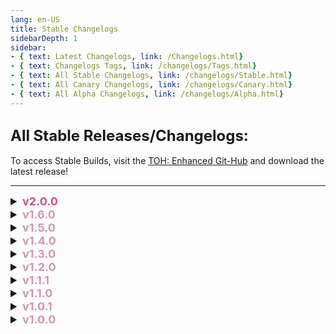 ```yaml
---
lang: en-US
title: Stable Changelogs
sidebarDepth: 1
sidebar:
- { text: Latest Changelogs, link: /Changelogs.html}
- { text: Changelogs Tags, link: /changelogs/Tags.html}
- { text: All Stable Changelogs, link: /changelogs/Stable.html}
- { text: All Canary Changelogs, link: /changelogs/Canary.html}
- { text: All Alpha Changelogs, link: /changelogs/Alpha.html}
---
```


## <font size=5em><b>All Stable Releases/Changelogs:</b></font><br>
To access Stable Builds, visit the [TOH: Enhanced Git-Hub](https://github.com/0xDrMoe/TownofHost-Enhanced) and download the latest release!

---
<font size=4em>
<details>
<summary><b><font color=#cf4e8f>v2.0.0</font></b></summary>

::: danger Caution
= <font color=#de6707><b>KNOWN BUG</b></font>: Servers may be unstable as the protocol requires fixing on Innersloth's side<br>
= <font color=#de6707><b>KNOWN BUG</b></font>: Doppelganger, Swift, & Imitator are working, but are unstable<br>
= <font color=#de6707><b>KNOWN BUG</b></font>: Modded clients have some problems, so it is  temporarily recommended that only the host has the mod installed, and players to join on Vanilla.<br>
= <font color=#de6707><b>KNOWN BUG</b></font>: Black screen after meeting for vanilla players (This is not fixable at this time as it's an issue with Vanilla, not TOHE)<br>
:::

::: tip Extra Info
= <font color=#ece218><b>NOTICE</b></font>: Support latest version Among Us v2024.6.18 (By [**TommyXL**](https://github.com/Tommy-XL), [**Pietro**](https://github.com/Pietrodjaowjao), [**Drakos**](https://github.com/Ultradragon005), [**NikoCat223**](https://github.com/NikoCat233))<br>
= <font color=#ece218><b>NOTICE</b></font>: New Settings UI (Base ported from TOH-Y)<br>
:::

* <font size=3em><font color=green><b>NEW ROLES/ADDONS</b></font></font><br>
\+ <font color=green><b>NEW</b></font>: [Evil Hacker](./options/Impostors/Killing/EvilHacker.html) (Impostor Killing - Ported from TOH)<br>
\+ <font color=green><b>NEW</b></font>: [Doll Master](./options/Impostors/Experimental/DollMaster.html) (Experimental Impostor - By [**D1GQ**](https://github.com/D1GQ))<br>
\+ <font color=green><b>NEW</b></font>: [Radar](./options/Addons/Helpful/Radar.html) (Helpful Add-On - By [**ryuk**](https://github.com/ryuk2098))<br>
\+ <font color=green><b>NEW</b></font>: [Glow](./options/Addons/Experimental/Glow.html) (Experimental Add-On -By [**ryuk**](https://github.com/ryuk2098))<br>

* <font size=3em><font color=#e08709><b>IMPROVED ROLES</b></font></font><br>
= <font color=#e08709><b>IMPROVEMENT</b></font>: [Ninja](./options/Impostors/Killing/Ninja.html) (By [**TommyXL**](https://github.com/Tommy-XL))<br>
= <font color=#e08709><b>IMPROVEMENT</b></font>: [Chronomancer](./options/Impostors/Killing/Chronomancer.html) (By [**Drakos**](https://github.com/Ultradragon005))<br>
= <font color=#e08709><b>IMPROVEMENT</b></font>: [Councillor](./options/Impostors/Killing/Councillor.html) (By [**NikoCat223**](https://github.com/NikoCat233))<br>
= <font color=#e08709><b>IMPROVEMENT</b></font>: [Plague Bearer](/options/Neutrals/Killing/Plaguebearer.html) (By [**TommyXL**](https://github.com/Tommy-XL))<br>
= <font color=#e08709><b>IMPROVEMENT</b></font>: [Schrodinger's Cat](/options/Neutrals/Benign/SchrodingersCat.html) (By [**TommyXL**](https://github.com/Tommy-XL))<br>
= <font color=#e08709><b>IMPROVEMENT</b></font>: [Tricky](/options/Addons/Impostor/Tricky.md) (By [**Drakos**](https://github.com/Ultradragon005))<br>

* <font size=3em><font color=#12edaf><b>GHOST ROLES RETURNED</b></font></font><br>
\+ <font color=#12edaf><b>RETURNED</b></font>: [Ghastly](/options/Crewmates/Ghost/Ghastly.html) (Crewmate Ghost - By [**Drakos**](https://github.com/Ultradragon005))<br>
\+ <font color=#12edaf><b>RETURNED</b></font>: [Hawk](/options/Crewmates/Ghost/Hawk.html) (Crewmate Ghost - By [**Drakos**](https://github.com/Ultradragon005))<br>
\+ <font color=#12edaf><b>RETURNED</b></font>: [Warden](/options/Crewmates/Ghost/Warden.html) (Crewmate Ghost - By [**Drakos**](https://github.com/Ultradragon005))<br>
\+ <font color=#12edaf><b>RETURNED</b></font>: [Bloodmoon](/options/Impostors/Ghost/Bloodmoon.html) (Impostor Ghost - By [**Drakos**](https://github.com/Ultradragon005))<br>
\+ <font color=#12edaf><b>RETURNED</b></font>: [Minion](/options/Impostors/Ghost/Minion.html) (Impostor Ghost - By [**Drakos**](https://github.com/Ultradragon005))<br>
\+ <font color=#12edaf><b>RETURNED</b></font>: [Guardian Angel](/options/Crewmates/Vanilla/GuardianAngel.html) (Support Vanilla Role - By [**Drakos**](https://github.com/Ultradragon005))<br>

* <font size=3em><font color=green><b>NEW COMMANDS</b></font></font><br>
\+ <font color=green><b>NEW</b></font>: `/poll` (By [**Drakos**](https://github.com/Ultradragon005))<br>
\+ <font color=green><b>NEW</b></font>: `/8ball` (By [**Marg**](https://github.com/MargaretTheFool))<br>
\+ <font color=green><b>NEW</b></font>: `/me` (By [**NikoCat223**](https://github.com/NikoCat233))<br>
\+ <font color=green><b>NEW</b></font>: `/icon` (By [**WaterPanda**](#))<br>

* <font size=3em><font color=green><b>NEW SETTINGS</b></font></font><br>
\+ <font color=green><b>NEW</b></font>: Client Setting: `Disable Lobby Music` (By [**TommyXL**](https://github.com/Tommy-XL))<br>
\+ <font color=green><b>NEW</b></font>: Amnesiac: `Has Arrows pointing toward bodies` (By [**ryuk**](https://github.com/ryuk2098))<br>
\+ <font color=green><b>NEW</b></font>: Engineer: `Vent Cooldown` and `Max Time In Vents` (By [**NikoCat223**](https://github.com/NikoCat233))<br>
\+ <font color=green><b>NEW</b></font>: Councillor: `Show Trial as Councillor Murder` (By [**NikoCat223**](https://github.com/NikoCat233))<br>
\+ <font color=green><b>NEW</b></font>: Councillor: `Suicide when judge Impostors Team Wrongly` (By [**NikoCat223**](https://github.com/NikoCat233))<br>
\+ <font color=green><b>NEW</b></font>: Councillor: `Can Murder Snitch with All Tasks Done` (By [**NikoCat223**](https://github.com/NikoCat233))<br>
\+ <font color=green><b>NEW</b></font>: `Instant Auto-Start` (By [**NikoCat223**](https://github.com/NikoCat233))<br>
\+ <font color=green><b>NEW</b></font>: `Everyone Can See Death Reason` (By [**TommyXL**](https://github.com/Tommy-XL))<br>
\+ <font color=green><b>NEW</b></font>: `Hide All Tags (for AutoMuteUs)` (By [**TommyXL**](https://github.com/Tommy-XL))<br>
\+ <font color=green><b>NEW</b></font>: Pickpocket, Stealer and Paranoia: `Hide Additional Vote(s)` (By [**TommyXL**](https://github.com/Tommy-XL))<br>
\+ <font color=green><b>NEW</b></font>: Monarch: `Hide additional vote for Knighted players` (By [**TommyXL**](https://github.com/Tommy-XL))<br>
\+ <font color=green><b>NEW</b></font>: Maverick: `Minimum number of kills to win` (By [**TommyXL**](https://github.com/Tommy-XL))<br>
\+ <font color=green><b>NEW</b></font>: YouTuber: `The Killer Wins with YouTuber` (By [**TommyXL**](https://github.com/Tommy-XL))<br>
\+ <font color=green><b>NEW</b></font>: `Disable Task Win If All Crews Are Dead` (Ported from EHR)<br>
\+ <font color=green><b>NEW</b></font>: `Disable Task Win If All Crews Are Converted` (Ported from EHR)<br>

* <font size=3em><font color=#e08709><b>NEW/IMPROVED FEATURES</b></font></font><br>
= <font color=#e08709><b>IMPROVEMENT</b></font>: Some roles based on Shapeshift will never play the Shapeshift animation (By [**TommyXL**](https://github.com/Tommy-XL))<br>
= <font color=#e08709><b>IMPROVEMENT</b></font>: Lobby timer displayed for vanilla players (By [**TommyXL**](https://github.com/Tommy-XL))<br>
= <font color=#e08709><b>IMPROVEMENT</b></font>: Modded players can see the host during meetings (Online Only - By [**TommyXL**](https://github.com/Tommy-XL))<br>
= <font color=#e08709><b>IMPROVEMENT</b></font>: Vanilla players can see the roles of the winning players at game end (By [**TommyXL**](https://github.com/Tommy-XL))<br>
= <font color=#e08709><b>IMPROVEMENT</b></font>: Real death reason displayed for players who left the game after death (By [**TommyXL**](https://github.com/Tommy-XL))<br>
= <font color=#e08709><b>IMPROVEMENT</b></font>: Improved role and add-on assign (By [**TommyXL**](https://github.com/Tommy-XL))<br>
= <font color=#e08709><b>IMPROVEMENT</b></font>: Improved Auto-Updater (By [**Pietro**](https://github.com/Pietrodjaowjao))<br>
= <font color=#e08709><b>IMPROVEMENT</b></font>: Horse Mode returned (By [**Pietro**](https://github.com/Pietrodjaowjao))<br>
= <font color=#e08709><b>IMPROVEMENT</b></font>: Improved API Connection loading (By [**Pietro**](https://github.com/Pietrodjaowjao))<br>
= <font color=#e08709><b>IMPROVEMENT</b></font>: Automatically ban spoofed friend codes (Can be disabled in settings - By [**Pietro**](https://github.com/Pietrodjaowjao))<br>
= <font color=#e08709><b>IMPROVEMENT</b></font>: Re-added colors to kill log and last roles commands (By [**Drakos**](https://github.com/Ultradragon005))<br>
\+ <font color=green><b>NEW</b></font>: TOHE Dropship Decorations (Can be disabled in client settings - By [**D1GQ**](https://github.com/D1GQ))<br>
\+ <font color=green><b>NEW</b></font>: Vanilla player based on impostor show real team in intro scene (By [**D1GQ**](https://github.com/D1GQ))<br>
= <font color=#e08709><b>IMPROVEMENT</b></font>: Improved showing role info for vanilla players (By [**D1GQ**](https://github.com/D1GQ))<br>
= <font color=#e08709><b>IMPROVEMENT</b></font>: EAC improvements (By [**NikoCat223**](https://github.com/NikoCat233))<br>
\+ <font color=green><b>NEW</b></font>: Added custom sounds for Eraser and Oiiai after erased role (By [**NikoCat223**](https://github.com/NikoCat233))<br>
\+ <font color=green><b>NEW</b></font>: Region Menu paging behavior (From TONX - By [**NikoCat223**](https://github.com/NikoCat233))<br>

* <font size=3em><font color=#F6BE00><b>SOME CHANGES/IMPROVEMENTS</b></font></font><br>
= <font color=#F6BE00><b>CHANGE</b></font>: Penguin's victim can no longer vent (By [**NikoCat223**](https://github.com/NikoCat233))<br>
= <font color=#F6BE00><b>CHANGE</b></font>: Enigma max name length increased from 8 to 10 (By [**TommyXL**](https://github.com/Tommy-XL))<br>
= <font color=#F6BE00><b>CHANGE</b></font>: Eraser can't guess erased players (By [**TommyXL**](https://github.com/Tommy-XL))<br>
= <font color=#F6BE00><b>CHANGE</b></font>: Block Punching Bag guessing if a player tries to guess it again (By [**TommyXL**](https://github.com/Tommy-XL))<br>
= <font color=#F6BE00><b>CHANGE</b></font>: Optimized Fortune Teller (By [**Drakos**](https://github.com/Ultradragon005))<br>
= <font color=#F6BE00><b>CHANGE</b></font>: Version display size reduced by 70% (By [**TommyXL**](https://github.com/Tommy-XL))<br>
= <font color=#F6BE00><b>CHANGE</b></font>: Lobby timer in `template.txt` (By [**NikoCat223**](https://github.com/NikoCat233))<br>
= <font color=#F6BE00><b>CHANGE</b></font>: Added Server Name in ping tracker (By [**NikoCat223**](https://github.com/NikoCat233))<br>
= <font color=#F6BE00><b>CHANGE</b></font>: Updated background images: Main Menu now features art winners (By [**ryuk**](https://github.com/ryuk2098))<br>
= <font color=#F6BE00><b>CHANGE</b></font>: Changed role name size for modded and vanilla (By [**TommyXL**](https://github.com/Tommy-XL))<br>
= <font color=#F6BE00><b>CHANGE</b></font>: Hide report button for Killing Machine (By [**TommyXL**](https://github.com/Tommy-XL))<br>
\- <font color=red><b>REMOVED</b></font>: Client Settings: `Small Screen Mode` and `Enable it if you use AutoMuteUs` (By [**TommyXL**](https://github.com/Tommy-XL))<br>
Added `F3` and `F4` to show role and add-ons settings, respectively (By [**TommyXL**](https://github.com/Tommy-XL))<br>
= <font color=#F6BE00><b>CHANGE</b></font>: Changed Kamikaze symbol (By [**Drakos**](https://github.com/Ultradragon005))<br>
\+ <font color=green><b>NEW</b></font>: Added icon for Jailer (By [**Drakos**](https://github.com/Ultradragon005))<br>
= <font color=#F6BE00><b>CHANGE</b></font>: When Mayor use portable button it shows as a button pressed (By [**Drakos**](https://github.com/Ultradragon005))<br>
= <font color=#F6BE00><b>CHANGE</b></font>: Allow players to be banned by only using the first name in `BanList.txt` (By [**Pietro**](https://github.com/Pietrodjaowjao))<br>
= <font color=#F6BE00><b>CHANGE</b></font>: Updated Ability button text for Seeker, Coroner, Romantic, and Werewolf (By [**Marg**](https://github.com/MargaretTheFool))<br>
= <font color=#F6BE00><b>CHANGE</b></font>: Moved Double Shot and Rebound to `Game Modifiers` (By [**TommyXL**](https://github.com/Tommy-XL))<br>
\+ <font color=#12edaf><b>RENAMED</b></font>: Masochist renamed to [Punching Bag](/options/Neutrals/Evil/PunchingBag.html) (By [**WaterPanda**](#))<br>
\+ <font color=#12edaf><b>RENAMED</b></font>: Bloodlust renamed to [Bloodthirst](/options/Addons/Mixed/Bloodthirst.html) (By [**WaterPanda**](#))<br>
\+ <font color=#12edaf><b>RENAMED</b></font>: Schizophrenic renamed to [Paranoia](/options/Addons/Mixed/Paranoia.html) (By [**WaterPanda**](#))<br>
= <font color=#e08709><b>IMPROVEMENT</b></font>: All instances of `tohre.dev` updated to `weareten.ca` (By [**NotPyro404**](https://sites.google.com/view/notpyro404))<br>
= <font color=#e08709><b>IMPROVEMENT</b></font>: All instances of `ko-fi.com/tohe` updated to `weareten.ca/tohe/` (By [**NotPyro404**](https://sites.google.com/view/notpyro404))<br>

- Check out all of our translators on our [**Website**](https://tohe.weareten.ca/AboutUs.html)
* [**Full v2.0.0 Changelog**](https://github.com/0xDrMoe/TownofHost-Enhanced/compare/v1.6.0...v2.0.0) or support us on our [Website](https://weareten.ca/TOHE/) to get access to early features!
</details>
<details>
<summary><b><font color=#d395b4>v1.6.0</font></b></summary>

* <font size=3em><font color=green><b>NEW ADDONS</b></font></font><br>
\+ <font color=green><b>NEW</b></font>: Statue (Harmful Addon - By: Drakos, Idea: spong)<br>

* <font size=3em><font color=green><b>COLLABORATIVE CHANGES</b></font></font><br>
\+ <font color=green><b>NEW</b></font>: New function for Shapeshift roles: Reject-ShapeShift (By: NikoCat223 - Created the base code, and TommyXL - Helped) (All roles that can use shapeshift will no longer play the shapeshift animation) (This function can be adjusted using the setting «Disable Shapeshift Animations» (The Sniper has a separate setting)) (Note: In the next version it may be changed, for example: some roles will have Shapeshift disabled by default and some roles will add a setting with «Disable Shapeshift Animation»)<br>
= <font color=#e08709><b>IMPROVEMENT</b></font>: Improved code base for all add-ons (By: Drakos - Created the base code, and TommyXL - Partially helped)<br>

* <font size=3em><font color=green><b>NEW SETTINGS</b></font></font><br>
\+ <font color=green><b>NEW</b></font>: Disable VoteKick System (By: Pietro)<br>
\+ <font color=green><b>NEW</b></font>: Impostors can see each other's Add-ons (By: TommyXL)<br>
\+ <font color=green><b>NEW</b></font>: Players can use «/tpin» and «/tpout» commands (By: ryuk)<br>
\+ <font color=green><b>NEW</b></font>: Players can play mini-games (By: ryuk)<br>
\+ <font color=green><b>NEW</b></font>: Client setting: «Dark Theme» (By: TommyXL - Ported From EHR - Works only for modded players)<br>

* <font size=3em><font color=green><b>NEW FEATURES</b></font></font><br>
= <font color=#e08709><b>IMPROVEMENT</b></font>: Improved announcement patch (By: ryuk - Ported from TOH-Y)<br>
= <font color=#e08709><b>IMPROVEMENT</b></font>: Added «dlekS ehT» in Map Picker Menu (By: TommyXL - Thanks Submerged source code)<br>
= <font color=#e08709><b>IMPROVEMENT</b></font>: Improved role spawns (By: TommyXL - Ported from EHR) (Now for each role, you can set the chance of appearance from 0% to 100%)<br>
= <font color=#e08709><b>IMPROVEMENT</b></font>: Improved Role Summary (By: TommyXL - Ported From EHR)<br>
= <font color=#e08709><b>IMPROVEMENT</b></font>: Revert to old Kill logs (By: ryuk) (The kill log and end summary will also automatically remove HTML tags if the length is too long (even with setting off). This is done because if the message is too big, it will not be sent to some players)<br>

* <font size=3em><font color=#F6BE00><b>SOME CHANGES/IMPROVEMENTS</b></font></font><br>
= <font color=#e08709><b>IMPROVEMENT</b></font>: We will now use «Mini.RegionInstall» to add modded servers<br>
= <font color=#e08709><b>IMPROVEMENT</b></font>: Now backgrounds are set in randomly (By: ryuk - from art competitions)<br>
= <font color=#e08709><b>IMPROVEMENT</b></font>: If a user fails dbconnect on first login, it will be turned to offline mode and forced to re-login (By: NikoCat223)<br>
\- <font color=red><b>REMOVED</b></font>: Client Setting «Old Role Summary» removed (By: TommyXL)<br>
= <font color=#e08709><b>IMPROVEMENT</b></font>: Modded players now will show the player role in the Haunt Menu instead of the base role (By: TommyXL)<br>
\- <font color=red><b>REMOVED</b></font>: Unused strings were removed (By: ryuk - Thanks to kevoutings for providing all the unused strings)<br>
= <font color=#e08709><b>IMPROVEMENT</b></font>: Now vanilla roles and Amnesiac always will be shown in Guesser UI (By: TommyXL)<br>

* <font size=3em><font color=#1376f0><b>BUG FIXES</b></font></font><br>
= <font color=#1376f0><b>BUG FIX</b></font>: Fixed Mod Updater (By: Pietro and NikoCat223)<br>
= <font color=#1376f0><b>BUG FIX</b></font>: Fixed Progress text and target mark for Pirate (By: ryuk)<br>
= <font color=#1376f0><b>BUG FIX</b></font>: Removed Overtired from enabled addons list (By: ryuk)<br>
= <font color=#1376f0><b>BUG FIX</b></font>: Shapeshifted Hangman ignores the alerted veteran (By: ryuk)<br>
= <font color=#1376f0><b>BUG FIX</b></font>: Fixed bug when «FixedUpdate» for roles working in the lobby (By: TommyXL)<br>
= <font color=#1376f0><b>BUG FIX</b></font>: Possibly fixed bug when settings sometimes are not loading (By: TommyXL)<br>
= <font color=#1376f0><b>BUG FIX</b></font>: Fixes for Copycat turning into Retributionist and reverting into Copycat (By: Moe)<br>
= <font color=#1376f0><b>BUG FIX</b></font>: Fixed bug when Susceptible making role visible to others (By: Drakos)<br>
= <font color=#1376f0><b>BUG FIX</b></font>: Fixed some visual bugs with Modded clients (By: NikoCat223)<br>
= <font color=#1376f0><b>BUG FIX</b></font>: Fixed bug when Bomber and Nuker were banned by EAC after shapeshifting (By: NikoCat223)<br>
= <font color=#1376f0><b>BUG FIX</b></font>: Solsticer is no longer a member of any team (By: NikoCat223)<br>
= <font color=#1376f0><b>BUG FIX</b></font>: Penguin victim cannot kill (By: NikoCat223)<br>
= <font color=#1376f0><b>BUG FIX</b></font>: Pelican cannot eat grabbing penguin (By: NikoCat223)<br>
= <font color=#1376f0><b>BUG FIX</b></font>: Fixed bug when the GM gets stuck outside the map on the Airship (By: TommyXL)<br>
= <font color=#1376f0><b>BUG FIX</b></font>: Fixed presets in Hide & Seek (By: TommyXL)<br>
= <font color=#1376f0><b>BUG FIX</b></font>: Fixed errors in Double Trigger (By: TommyXL)<br>
= <font color=#1376f0><b>BUG FIX</b></font>: Fixed some invalid strings for Quiz Master (By: TommyXL)<br>
= <font color=#1376f0><b>BUG FIX</b></font>: Fixed bug when Mole not working on fungle (By: ryuk)<br>
= <font color=#1376f0><b>BUG FIX</b></font>: Remove ejected from Tricky random death reason (By: ryuk)<br>
= <font color=#1376f0><b>BUG FIX</b></font>: Fixed bug when Imitator having vanilla cooldown (By: ryuk)<br>

* <font size=3em><font color=#8708c7><b>TRANSLATIONS</b></font></font>
\+ <font color=#009b3a><b>Brazilian (Portuguese Brazil)</b></font>: (Dx7405)<br>
\+ <font color=#1e448b><b>Dutch</b></font>: (apemv, madmazel_)<br>
\+ <font color=#002654><b>French</b></font>: (FuroYT, KevOut, Klaomi, Sansationnelle, Space Monkey)<br>
\+ <font color=#009344><b>Italian</b></font>: (alot, Baphojack, Mattix606)<br>
\+ <font color=#bd0029><b>Japanese</b></font>: (Sunnyboi)<br>
\+ <font color=#009b3a><b>Latam (Latin American)</b></font>: (CreepPower)<br>
\+ <font color=#0036a7><b>Russian</b></font>: (TommyXL, Shoulder Devil, chill_ultimated, Nevermore59)<br>
\+ <font color=#de2910><b>Simplified Chinese</b></font>: (CrewCyan, LezaiYa, NikoCat223)<br>
\+ <font color=#ffc400><b>Spanish</b></font>: (Dawson, Sunnyboi, thewhiskas27, xxSShadow)<br>
\+ <font color=#de2910><b>Traditional Chinese</b></font>: (FlyFlyTurtle, Hinharrrrr, netherdragontw, Pomelo_)<br>

- Check out all of our translators on our [**Website**](https://tohe.weareten.ca/AboutUs.html)
* [**Full v1.6.0 Changelog**](https://github.com/0xDrMoe/TownofHost-Enhanced/compare/v1.5.0...v1.6.0) or support us on our [Website](https://weareten.ca/TOHE/) to get access to early features!
</details>
<details>
<summary><b><font color=#d395b4>v1.5.0</font></b></summary>

* <font size=3em><font color=green><b>NEW ROLES</b></font></font><br>
\+ <font color=green><b>NEW</b></font>: Rift Maker (Support Impostor - By: ryuk) <br>
\+ <font color=green><b>NEW</b></font>: Penguin (Hindering Impostor - Coded by dev TOH and Ported from TOHE+ - By: Drakos) <br>
\+ <font color=green><b>NEW</b></font>: Stealth (Hindering Impostor - Coded by dev TOH and Ported from TOHE+ - By: Drakos) <br>
\+ <font color=green><b>NEW</b></font>: Plague Scientist (Neutral Killer - Coded by dev TOH and Ported from TOHE+ - By: Drakos) <br>
\+ <font color=green><b>NEW</b></font>: Schrodinger's Cat (Neutral Benign - Coded by dev TOH - By: ryuk) <br>
\+ <font color=green><b>NEW</b></font>: Quizmaster (Experimental role - By: Furo) <br>

* <font size=3em><font color=green><b>NEW ADDONS</b></font></font><br>
\+ <font color=green><b>NEW</b></font>: Susceptible (Helpful Addon - By: Drakos) <br>
\+ <font color=green><b>NEW</b></font>: Tired (Helpful Addon - By: Drakos) <br>
\+ <font color=green><b>NEW</b></font>: Tricky (Impostor Add-on - By: ryuk) <br>
\+ <font color=green><b>NEW</b></font>: Rainbow (Miscellaneous Addon - Coded by dev TOH-Y - By: NikoCat223 and LezaiYa) <br>

* <font size=3em><font color=#12edaf><b>REWORKED/IMPROVED ROLES</b></font></font><br>
= <font color=#F6BE00><b>REWORK</b></font>: Killing Machine (Reworked - By: ryuk) <br>
= <font color=#F6BE00><b>REWORK</b></font>: Investigator (Reworked - By: ryuk) <br>
= <font color=#F6BE00><b>REBASED</b></font>: Swapper (Rebased - By: NikoCat223) <br>
= <font color=#e08709><b>IMPROVEMENT</b></font>: Copycat (Improved - By: ryuk) <br>

* <font size=3em><font color=red><b>REMOVALS</b></font></font><br>
\- <font color=red><b>REMOVED</b></font>: Luckey (Сrewmate Role - By: ryuk) <br>
\- <font color=red><b>REMOVED</b></font>: Witch (Neutral Killer - By: TommyXL) <br>
\- <font color=red><b>REMOVED</b></font>: Repairman (Common Addon - By: TommyXL) <br>

* <font size=3em><font color=#F6BE00><b>PERFORMANCE/CODE IMPROVEMENTS</b></font></font><br>
= <font color=#e08709><b>IMPROVEMENT</b></font>: «FixedUpdate» in code now work async (By: TommyXL) <br>
= <font color=#e08709><b>IMPROVEMENT</b></font>: Optimize Ping Tracker Update (By: TommyXL) <br>
= <font color=#e08709><b>IMPROVEMENT</b></font>: Improved Code In «CheckMurder» (By: TommyXL) <br>
= <font color=#e08709><b>IMPROVEMENT</b></font>: Improved Code When Players Complete Task (By: TommyXL) <br>
= <font color=#e08709><b>IMPROVEMENT</b></font>: Сode improvements in «HasKillButton» (By: ryuk) <br>
= <font color=#e08709><b>IMPROVEMENT</b></font>: Сode improvements in «DivinatorCheck.Result» for Fortune Teller (By: ryuk) <br>

* <font size=3em><font color=green><b>NEW FEATURES</b></font></font><br>
\+ <font color=green><b>NEW</b></font>: Support Added For Vanilla Hide & Seek (By: TommyXL) <br>
\+ <font color=green><b>NEW</b></font>: Added Random Skins & Colors in Camouflage (By: TommyXL) <br>
\+ <font color=green><b>NEW</b></font>: Black screen (Anti Blackout) protection system has been improved (By: TommyXL) <br>
\+ <font color=green><b>NEW</b></font>: Add-ons assign was recoded (By: TommyXL) <br>

* <font size=3em><font color=green><b>NEW SETTINGS</b></font></font><br>
\+ <font color=green><b>NEW</b></font>: Show Only Enabled Roles In Guesser UI (By: TommyXL) <br>
\+ <font color=green><b>NEW</b></font>: Only allow whitelisted players to join lobbies (By: ryuk) <br>
\+ <font color=green><b>NEW</b></font>: Hide «Host♥» text (By: Pietro) <br>
\+ <font color=green><b>NEW</b></font>: Players can use the «/rn» command (By: Marg) <br>
\+ <font color=green><b>NEW</b></font>: Copycat: «Can copy team changing addon» (By: ryuk) <br>
\+ <font color=green><b>NEW</b></font>: Fortune Teller: «Show random active roles in Fortune Teller hints» (By: ryuk) <br>
\+ <font color=green><b>NEW</b></font>: Alchemist: «Potion Of Speed» (Ported from TOHE+ - By: Drakos) <br>
\+ <font color=green><b>NEW</b></font>: Doppelganger: «Can vent» and «Has imp vision» (By: ryuk) <br>
\+ <font color=green><b>NEW</b></font>: Bandit: «Steal cooldown» (different from kill cooldown - By: ryuk) <br>

* <font size=3em><font color=#F6BE00><b>CHANGES</b></font></font><br>
= <font color=#F6BE00><b>CHANGE</b></font>: Display sorted role names for all langs in guesser UI (By: ryuk) <br>
= <font color=#F6BE00><b>CHANGE</b></font>: Preset 5 will be used to sync with host's setting for modded client (By: TommyXL) <br>
= <font color=#F6BE00><b>CHANGE</b></font>: Ported code «Vent.CanUse» from TOH (By: TommyXL) <br>
= <font color=#F6BE00><b>CHANGE</b></font>: Some roles have been removed from Experimental (By: ryuk) <br>
= <font color=#F6BE00><b>CHANGE</b></font>: Make «/rand» inclusive (By: Marg) <br>
= <font color=#F6BE00><b>CHANGE</b></font>: Prevent bans from InnerSloth servers if not modded host (By: Pietro) <br>
= <font color=#F6BE00><b>CHANGE</b></font>: Warn when «/dump» is used (By: Pietro) <br>
= <font color=#F6BE00><b>CHANGE</b></font>: Translate API tags, if translation available (By: Pietro) <br>
= <font color=#F6BE00><b>CHANGE</b></font>: Updated several roles' names internally to be consistent and not spaghetti code (By: Moe) <br>
= <font color=#F6BE00><b>CHANGE</b></font>: Add-ons with a spawn chance greater than or equal to 90% have higher priority (By: TommyXL) <br>
= <font color=#F6BE00><b>CHANGE</b></font>: Added delay teleport after meeting (By: TommyXL) <br>
= <font color=#F6BE00><b>CHANGE</b></font>: Roles using abilities using vents will now spawn on the Dleks (dlekS ehT) map (By: TommyXL) <br>

* <font size=3em><font color=#1376f0><b>BUG FIXES</b></font></font><br>
= <font color=#1376f0><b>BUG FIX</b></font>: Fixed vents on Dleks map for modded players (By: TommyXL) <br>
= <font color=#1376f0><b>BUG FIX</b></font>: Provocateur now cannot get Bait (By: TommyXL) <br>
= <font color=#1376f0><b>BUG FIX</b></font>: Kamikaze now cannot get Swift (By: TommyXL) <br>
= <font color=#1376f0><b>BUG FIX</b></font>: Evil Tracker now cannot get Seer (By: TommyXL) <br>
= <font color=#1376f0><b>BUG FIX</b></font>: Fixed bug when Bard did not work (By: TommyXL) <br>
= <font color=#1376f0><b>BUG FIX</b></font>: Fixed Tracker error In logs (By: TommyXL) <br>
= <font color=#1376f0><b>BUG FIX</b></font>: Fixed Burst error when game end (By: TommyXL) <br>
= <font color=#1376f0><b>BUG FIX</b></font>: Fixed other errors In logs (By: TommyXL) <br>
= <font color=#1376f0><b>BUG FIX</b></font>: Fixed check game end (By: TommyXL) <br>
= <font color=#1376f0><b>BUG FIX</b></font>: Fixed bug when Alchemist & Bloodlust could kill after end meeting (By: TommyXL) <br>
= <font color=#1376f0><b>BUG FIX</b></font>: Possibly fixed bug when sometimes non-modded player does not teleport (By: TommyXL) <br>
= <font color=#1376f0><b>BUG FIX</b></font>: Fixed Save Presets (Coded by dev TOH - By: TommyXL) <br>
= <font color=#1376f0><b>BUG FIX</b></font>: Fixed Disconnect At Game End (Coded by dev TOH - By: TommyXL) <br>
= <font color=#1376f0><b>BUG FIX</b></font>: Fixed spam LateTask about Mole on exit vent (By: TommyXL) <br>
= <font color=#1376f0><b>BUG FIX</b></font>: Fixed bug where Evil Tracker «Can See Kill Flash» option sometimes does not work (By: TommyXL) <br>
= <font color=#1376f0><b>BUG FIX</b></font>: Fixed bug when some roles can be stuck in vent during comms sabotage (By: TommyXL) <br>
= <font color=#1376f0><b>BUG FIX</b></font>: Fixed some strings (By: TommyXL) <br>
= <font color=#1376f0><b>BUG FIX</b></font>: Fixed errors in logs when Modded Client left the game (By: TommyXL) <br>
= <font color=#1376f0><b>BUG FIX</b></font>: Fixed bug when Merchant checks Add-ons limit (By: TommyXL) <br>
= <font color=#1376f0><b>BUG FIX</b></font>: Fixed bug when President skips meeting and someone will be ejected (By: TommyXL) <br>
= <font color=#1376f0><b>BUG FIX</b></font>: Fixed bug when the player's name was not cleared during end of the meeting when a player left the game (By: TommyXL) <br>
= <font color=#1376f0><b>BUG FIX</b></font>: Fixed bug when Swooper & Chameleon & Wraith & Alchemist teleport in vent after meeting (By: TommyXL) <br>
= <font color=#1376f0><b>BUG FIX</b></font>: Fixed Cleanser issues (By: TommyXL) <br>
= <font color=#1376f0><b>BUG FIX</b></font>: Fixed bug when Inspector seeing Rascal as Crew and Impostor (By: TommyXL) <br>
= <font color=#1376f0><b>BUG FIX</b></font>: Fixed bug when Time Master works incorrectly (By: TommyXL) <br>
= <font color=#1376f0><b>BUG FIX</b></font>: Fixed bug when Disperser teleport players when they were in vent (By: TommyXL) <br>
= <font color=#1376f0><b>BUG FIX</b></font>: Fixed bug when Huntsman not colored names targets at the beginning of the game (for vanilla - By: TommyXL) <br>
= <font color=#1376f0><b>BUG FIX</b></font>: Fixed bug when Pyromaniac not showing the douse on vanilla (for vanilla - By: TommyXL) <br>
= <font color=#1376f0><b>BUG FIX</b></font>: Fixed bug when Impostor ghosts didn't see the sabotage button (By: TommyXL) <br>
= <font color=#1376f0><b>BUG FIX</b></font>: Fixed bug when the reason for the end win was sometimes displayed incorrectly (By: TommyXL) <br>
= <font color=#1376f0><b>BUG FIX</b></font>: Fixed bug when the add-on had a 100% chance of spawning but would sometimes not spawn in the game (By: TommyXL) <br>
= <font color=#1376f0><b>BUG FIX</b></font>: Some fixes for Romantics (By: TommyXL and ryuk) <br>
= <font color=#1376f0><b>BUG FIX</b></font>: Fixed Undertaker for modded clients (By: ryuk) <br>
= <font color=#1376f0><b>BUG FIX</b></font>: Fixed bug when Copycat copying taskinator will give benefactor if Copycat can copy crew variant (By: ryuk) <br>
= <font color=#1376f0><b>BUG FIX</b></font>: Fix copycat copying enigma doesn't give clue (By: ryuk) <br>
= <font color=#1376f0><b>BUG FIX</b></font>: Fixed inspector doesn't give madmate as imp team (By: ryuk) <br>
= <font color=#1376f0><b>BUG FIX</b></font>: Fixed telecommunication not working when copycat copies (By: ryuk) <br>
= <font color=#1376f0><b>BUG FIX</b></font>: Fixed Bug where Jackal recruits Copycat and Copycat's role resets after meeting (By: ryuk and Moe) <br>
= <font color=#1376f0><b>BUG FIX</b></font>: Fixed bug when shield animation banning modded clients (By: ryuk) <br>
= <font color=#1376f0><b>BUG FIX</b></font>: Fixed instigator using vanilla kill cooldown (By: ryuk) <br>
= <font color=#1376f0><b>BUG FIX</b></font>: Fixed Councillor per meeting limit (By: ryuk) <br>
= <font color=#1376f0><b>BUG FIX</b></font>: Exclude Solsticer from Seeker's target (By: NikoCat223) <br>
= <font color=#1376f0><b>BUG FIX</b></font>: Fixed when Solsticer can be murdered (By: NikoCat223) <br>
= <font color=#1376f0><b>BUG FIX</b></font>: Fixed bug that sometimes caused the game to crash after version check (By: NikoCat223) <br>
= <font color=#1376f0><b>BUG FIX</b></font>: Fixed bug when Mini can misguess to death (By: NikoCat223) <br>
= <font color=#1376f0><b>BUG FIX</b></font>: Fixed bug when Vulture body amount not showing correctly for mod clients (By: NikoCat223) <br>
= <font color=#1376f0><b>BUG FIX</b></font>: Fixed bug when the host did not choose a spawn location on Airship for a long time and EAC banned players who tried to cause sabotage (By: NikoCat223) <br>
= <font color=#1376f0><b>BUG FIX</b></font>: Fixed bug when Nice Mini can be killed by Warlock, Puppeteer, Shroud and can be target for anonymous (By: NikoCat223 and LezaiYa) <br>
= <font color=#1376f0><b>BUG FIX</b></font>: Fixed the bug that prevented the game from ending when Mini was exiled (By: LezaiYa) <br>
= <font color=#1376f0><b>BUG FIX</b></font>: Fixed bug where «/gno» and «/rand» gave same result (By: Marg) <br>

* <font size=3em><font color=#8708c7><b>TRANSLATIONS</b></font></font>
\+ <font color=#009b3a><b>Brazilian (Portuguese Brazil)</b></font>: (By: Dx7405) <br>
\+ <font color=#1e448b><b>Dutch</b></font>: (By: apemv, madmazel_) <br>
\+ <font color=#002654><b>French</b></font>: (By: FuroYT, KevOut, Klaomi, Sansationnelle) <br>
\+ <font color=#009344><b>Italian</b></font>: (By: alot, Baphojack, Mattix606) <br>
\+ <font color=#bd0029><b>Japanese</b></font>: (By: Sunnyboi) <br>
\+ <font color=#009b3a><b>Latam (Latin American)</b></font>: (By: CreepPower) <br>
\+ <font color=#0036a7><b>Russian</b></font>: (By: TommyXL, Shoulder Devil (MogekoNik), chill_ultimated, Nevermore59) <br>
\+ <font color=#de2910><b>Simplified Chinese</b></font>: (By: CrewCyan, LezaiYa, NikoCat223) <br>
\+ <font color=#ffc400><b>Spanish</b></font> (By: Dawson, Sunnyboi, thewhiskas27, xxSShadow) <br>
\+ <font color=#de2910><b>Traditional Chinese</b></font>: (By: FlyFlyTurtle, Hinharrrrr, netherdragontw, Pomelo_)<br>

- Check out all of our translators on our [**Website**](https://tohe.weareten.ca/AboutUs.html)
* [**Full v1.5.0 Changelog**](https://github.com/0xDrMoe/TownofHost-Enhanced/compare/v1.4.0...v1.5.0) or support us on our [Website](https://weareten.ca/TOHE/) to get access to early features!
</details>
<details>
<summary><b><font color=#d395b4>v1.4.0</font></b></summary>

* <font size=3em><font color=green><b>ADDITIONS</b></font></font><br>
\+ <font color=green><b>NEW</b></font>: Benefactor (Support Crewmate - By: ryuk) <br>
\+ <font color=green><b>NEW</b></font>: Keeper (Support Crewmate - By: ryuk) <br>
\+ <font color=green><b>NEW</b></font>: Captain (Power Crewmate - By: ryuk) <br>
\+ <font color=green><b>NEW</b></font>: Mole (Basic Crewmate - By: ryuk) <br>
\+ <font color=green><b>NEW</b></font>: Guess Master (Basic Crewmate - By: ryuk) <br>
\+ <font color=green><b>NEW</b></font>: Kamikaze (Support Impostor - By: Drakos) <br>
\+ <font color=green><b>NEW</b></font>: Solsticer (Experimental Neutral - By: NikoCat223) <br>
\+ <font color=green><b>NEW</b></font>: Flash (Helpful Addon - By: TommyXL) <br>
\+ <font color=green><b>NEW</b></font>: Silent (Helpful Addon - By: NikoCat223) <br>
\+ <font color=green><b>NEW</b></font>: Mundane (Harmful Addon - By: ryuk) <br>
\+ <font color=green><b>NEW</b></font>: dlekS ehT !paM weN (Thanks sleepyut (@Galster-dev on GitHub) and TommyXL) <br>
\+ <font color=green><b>NEW</b></font>: New Gamemode: FFA from TOHE+ (By: ryuk, Special Thanks: Gurge44) <br>
\+ <font color=green><b>NEW</b></font>: Added chat commands /tpin, /tpout - TP players in and out of ship in lobby (By: ryuk) <br>
\+ <font color=green><b>NEW</b></font>: New Setting: Prevent /quit due to malicious use (By: Furo) <br>
\+ <font color=green><b>NEW</b></font>: New Setting: Change Decontamination Time (Very Cool! Try this! By: TommyXL) <br>
\+ <font color=green><b>NEW</b></font>: Returned Setting: Remove Pets At Dead Players (By: ryuk) <br>
\+ <font color=green><b>NEW</b></font>: New Region: Modded South America - MSA (By: Pietro) <br>
\+ <font color=green><b>NEW</b></font>: New Region: Modded Chinese - Multiple (By: NikoCat223) <br>
\+ <font color=green><b>NEW</b></font>: New Button: Update! Now update the mod automatically! (By: Pietro) <br>
\+ <font color=green><b>NEW</b></font>: Added Skill Icons: Vulture, Pursuer and Cleaner (By: LeziYa) <br>

* <font size=3em><font color=#F6BE00><b>CHANGES/IMPROVEMENTS</b></font></font><br>
= <font color=#e08709><b>IMPROVEMENT</b></font>: Updated Log Readability (By: TommyXL) <br>
= <font color=#e08709><b>IMPROVEMENT</b></font>: Enhanced Anti-Cheat (EAC) now done by API (By: ryuk & Moe) <br>
= <font color=#e08709><b>IMPROVEMENT</b></font>: Removed Unnecessary roles from Guesser GUIs (By: NikoCat223) <br>
= <font color=#e08709><b>IMPROVEMENT</b></font>: System now sends message after clearing - Very Useful! (By: ryuk) <br>
= <font color=#F6BE00><b>CHANGE</b></font>: Fool (Addon) now incompatible with Repairman (Addon) to avoid issues (By: ryuk) <br>
= <font color=#32CD32><b>TYPO</b></font>: Typos that have been corrected. <br>Enigma Typo (By: Plaguer) <br> 

* <font size=3em><font color=#1376f0><b>BUG FIXES</b></font></font><br>
= <font color=#1376f0><b>BUG FIX</b></font>: Alchemist invalid string fix (By: Drakos) <br>
= <font color=#1376f0><b>BUG FIX</b></font>: Votes now return if a player dies mid-round or disconnects (By: NikoCat223, ryuk) <br>
= <font color=#1376f0><b>BUG FIX</b></font>: Multiple Bug Fixes (By: NikoCat233, LezaiYa) <br>
= <font color=#1376f0><b>BUG FIX</b></font>: Prevent-MM-Mass-Shapeshift - Set Cheating Player Notification to "Notify" (By: NikoCat223) <br>
= <font color=#1376f0><b>BUG FIX</b></font>: Fix Workaholic getting Onbound, Rebound and Double Shot when Anti-Guess Enabled (By: ryuk) <br>
= <font color=#1376f0><b>BUG FIX</b></font>: Several Other Misc Fixes (by: Several Contributors/Devs)

* <font size=3em><font color=#8708c7><b>TRANSLATIONS</b></font></font>
\+ <font color=#009b3a><b>Brazilian (Portuguese Brazil)</b></font>: (By: Dx7405) <br>
\+ <font color=#1e448b><b>Dutch</b></font>: (By: apemv, madmazel_) <br>
\+ <font color=#002654><b>French</b></font>: (By: FuroYT, KevOut, Klaomi, Sansationnelle) <br>
\+ <font color=#009344><b>Italian</b></font>: (By: alot, Baphojack, Mattix606) <br>
\+ <font color=#bd0029><b>Japanese</b></font>: (By: Sunnyboi) <br>
\+ <font color=#009b3a><b>Latam (Latin American)</b></font>: (By: CreepPower) <br>
\+ <font color=#0036a7><b>Russian</b></font>: (By: chill_ultimated, Nevermore59, Shoulder Devil, TommyXL) <br>
\+ <font color=#de2910><b>Simplified Chinese</b></font>: (By: CrewCyan, Hinharrrrr, LezaiYa, NikoCat223) <br>
\+ <font color=#ffc400><b>Spanish</b></font> (By: Dawson, Sunnyboi, thewhiskas27, xxSShadow) <br>
\+ <font color=#de2910><b>Traditional Chinese</b></font>: (By: FlyFlyTurtle, Hinharrrrr, netherdragontw, Pomelo_)<br>

- Check out all of our translators on our [**Website**](https://tohe.weareten.ca/AboutUs.html)
* [**Full v1.4.0 Changelog**](https://github.com/0xDrMoe/TownofHost-Enhanced/compare/v1.3.0...v1.4.0) or support us on our [Website](https://weareten.ca/TOHE/) to get access to early features!
</details>
<details>
<summary><b><font color=#d395b4>v1.3.0</font></b></summary>

* By [**NetherDragonTw**](https://github.com/NetherDragonTw)<br>
\+ <font color=green><b>NEW</b></font>: Added anti-spam feature on Lava Chat (Fixed by: ryuk)<br>

* By [**ryuk**](https://github.com/ryuk2098)<br>
\+ <font color=green><b>NEW</b></font>: [Pixie](/options/Neutrals/Benign/Pixie.html) (Benign Neutral - Idea: Azanthiel)<br>
\+ <font color=green><b>NEW</b></font>: [Taskinator](/options/Neutrals/Benign/Taskinator.html) (Benign Neutral - Idea: Dx)<br>
= <font color=#F6BE00><b>CHANGE</b></font>: Converted Reverie can kill anyone without repercussions<br>
= <font color=#F6BE00><b>CHANGE</b></font>: Egoist Count as Converted Neutral<br>
= <font color=#F6BE00><b>CHANGE</b></font>: Cyber and Doppelganger incompatibility<br>
= <font color=#e08709><b>IMPROVEMENT</b></font>: Role colors now modifiable via RoleColor.dat<br>
= <font color=#F6BE00><b>CHANGE</b></font>: Vector and Unlucky no longer compatible<br>
= <font color=#1376f0><b>BUG FIX</b></font>: Fixed Death Reason Inconsistency<br>
= <font color=#1376f0><b>BUG FIX</b></font>: Fixed Double IDs for roles that get them<br>
= <font color=#1376f0><b>BUG FIX</b></font>: Fixed settings overrides and resets (Must play one or two games)<br>

+ By [**TommyXL**](https://github.com/Tommy-XL)<br>
\+ <font color=green><b>NEW</b></font>: Added New Camouflage Skins<br>
= <font color=#e08709><b>IMPROVEMENT</b></font>: Improved Codebase Significantly<br>
= <font color=#e08709><b>IMPROVEMENT</b></font>: Improved Sync Settings<br>
= <font color=#F6BE00><b>CHANGE</b></font>: Mare and Stalker anti-spawn on The Fungle<br>

* By [**lars-wu (papercut)**](https://github.com/lars-wu)<br>
\+ <font color=green><b>NEW</b></font>: Support Crewmate Role: [Enigma](/options/Crewmates/Support/Enigma.html) <br>
\+ <font color=green><b>NEW</b></font>: Killing Impostor Role: [Instigator](/options/Impostors/Killing/Instigator.html) <br>

* By [**LezaiYa**](https://github.com/LezaiYa) <br>
\+ <font color=green><b>NEW</b></font>: [Randomizer](/options/Crewmates/Basic/Randomizer.html) (Basic Crewmate - Idea: Night)<br>

* By [**NikoCat223**](https://github.com/NikoCat233)<br>
\+ <font color=green><b>NEW</b></font>: [Influenced](/options/Addons/Harmful/Influenced.html) (Harmful Addon - Idea: spong)<br>
\+ <font color=green><b>NEW</b></font>: [Hurried](/options/Addons/Harmful/Hurried.html) (Harmful Addon - Idea: Pyro)<br>
\+ <font color=green><b>NEW</b></font>: [Oiiai Cat (Oiiai)](/options/Experimental/Addon/OiiaiCat.html) (Experimental Addon)<br>
= <font color=#e08709><b>IMPROVEMENT</b></font>: Improved Ban System<br>
= <font color=#F6BE00><b>CHANGE</b></font>: Vulture now can not eat cleaned/medusa bodies<br>
= <font color=#F6BE00><b>CHANGE</b></font>: Removed Incompatible Role Assignment<br>
= <font color=#1376f0><b>BUG FIX</b></font>: Fixed /death by host showing to all players<br>

* By [**LezaiYa**](https://github.com/LezaiYa) & [**NikoCat223**](https://github.com/NikoCat233) <br>
= <font color=#F6BE00><b>CHANGE</b></font>: Count grow up time in meeting (for Mini)<br>

* By [**ryuk**](https://github.com/ryuk2098), [**NikoCat223**](https://github.com/NikoCat233), & [**TommyXL**](https://github.com/Tommy-XL)<br>
= <font color=#1376f0><b>BUG FIX</b></font>: Fixed several roles, addons, teleport bugs<br>

* By [**FuroYT**](https://github.com/FuroYT) <br>
= <font color=#F6BE00><b>CHANGE</b></font>: Updated Dev Tags<br>

* <font color=#8708c7><b>NEW TRANSLATIONS</b></font>: Added support for more Languages!<br>
\+ <font color=#002654><b>French</b></font> by [**KevOut**](#), [**Sansationnelle**](#), [**KlÃ©mi**](#), & [**FuroYT**](#).<br>
\+ <font color=#bd0029><b>Japanese</b></font> by [**Sunnyboi**](#).<br>
\+ <font color=#009b3a><b>Latam (Latin American)</b></font> by [**CreepPower**](#).<br>
\+ <font color=#009344><b>Italian</b></font> by [**Mattix606**](#), [**Baphojack**](#), & [**reallyalot**](#).<br>
\+ <font color=#ffc400><b>Spanish</b></font> by [**xxSShadow**](#)(New Translator), [**Sunnyboi**](#), [**Dawson**](#), & [**thewhiskas**](#).<br>
\+ <font color=#de2910><b>Traditional Chinese</b></font> by [**Pomelo_**](#)(New Translator), [**FlyFlyTurtle**](#)(New Translator), [**NikoCat223**](#), & [**NetherDragonTw**](#).<br>

- Check out all of our translators on our [**Website**](https://tohe.weareten.ca/AboutUs.html)
* [**Full v1.3.0 Changelog**](https://github.com/0xDrMoe/TownofHost-Enhanced/compare/v1.2.0...v1.3.0) or support us on our [Website](https://weareten.ca/TOHE/) to get access to early features!
</details>
<details>
<summary><b><font color=#d395b4>v1.2.0</font></b></summary>

= <font color=#e08709><b>IMPROVEMENT</b></font>: The Fungle Fully Supported!<br>
= <font color=#1376f0><b>BUG FIX</b></font>: Several Bug Fixes<br>
= <font color=#dc4585><b>THE</b></font> <font color=#fe5ca8><b>FUNGLE</b></font>: Fun and all! Let's get ready to enter The Fungle 🌲<br>
* [**Full v1.2.0 Changelog**](https://github.com/0xDrMoe/TownofHost-Enhanced/compare/v1.1.1...v1.2.0) or support us on our [Website](https://weareten.ca/TOHE/) to get access to early features!
</details>
<details>
<summary><b><font color=#d395b4>v1.1.1</font></b></summary>

= <font color=#1376f0><b>BUG FIX</b></font>: Fixed bugs with (Evil) Mini not being judgeable or revenged<br>
= <font color=#1376f0><b>BUG FIX</b></font>: Fixed Swapper and several bugs within it, staying experimental<br>
= <font color=#1376f0><b>BUG FIX</b></font>: Fixed Berserker not able to die and spamming errors<br>
= <font color=#1376f0><b>BUG FIX</b></font>: Fixed Mad Nice Mini issues<br>
= <font color=#1376f0><b>BUG FIX</b></font>: Fixed a conflict with Tiebreaker and Void Ballot<br>
= <font color=#e08709><b>IMPROVEMENT</b></font>: Improved overkiller in PlayerControls<br>
= <font color=#e08709><b>IMPROVEMENT</b></font>: Reworked End Game Checks (again) to optimize it<br>
* [**Full v1.1.1 Changelog**](https://github.com/0xDrMoe/TownofHost-Enhanced/compare/v1.1.0...v1.1.1) or support us on our [Website](https://weareten.ca/TOHE/) to get access to early features!
</details>
<details>
<summary><b><font color=#d395b4>v1.1.0</font></b></summary>

* <font size=3em><font color=green><b>ADDITIONS</b></font></font><br>
\+ <font color=green><b>NEW</b></font>: Ported President (from SLE by ryuk, originally coded by SolarFlare) <br>
\+ <font color=green><b>NEW</b></font>: Ported Spy (from TOHE+ by LezaiYa, Originally coded by Gurge44) <br>
\+ <font color=green><b>NEW</b></font>: Added double click to kill setting for infectious (by ryuk) <br>
\+ <font color=green><b>NEW</b></font>: Added 2 lobby games /rps and /coinflip for ppl who die to early (lol) (by ryuk) <br>
\+ <font color=green><b>NEW</b></font>: Ported Rebound from SLE (by ryuk) (originally coded by SolarFlare) <br>
\+ <font color=green><b>NEW</b></font>: Ported Vigilante from SLE (Mercenary) with a small change (by ryuk) (originally coded by SolarFlare) <br>
\+ <font color=green><b>NEW</b></font>: Pyromaniac color changed <br>
\+ <font color=green><b>NEW</b></font>: New setting for Crewpostor (lunge on kill) AND kill after each x tasks completion (by ryuk) <br>
\+ <font color=green><b>NEW</b></font>: New setting for Deceiver (loses ability usage on wrongful deceive) (by ryuk) <br>
\+ <font color=green><b>NEW</b></font>: New ryuk Camo Skin (by ryuk) <br>
\+ <font color=green><b>NEW</b></font>: Bewilder setting killer can get bewilder's vision (by ryuk) <br>
\+ <font color=green><b>NEW</b></font>: Added Jailer to Fortune Teller list (by Moe) <br>
\+ <font color=green><b>NEW</b></font>: Added a new setting for Deathpact (Players in active Deathpact can call meeting) (by lars-wu) <br>
\+ <font color=green><b>NEW</b></font>: Added Default_Template.txt (It's so people can check if there are any changes that have been done in auto generated template.txt) (by ryuk) <br>
\+ <font color=green><b>NEW</b></font>: Added a new setting for Corone (Inform killer about being tracked) (by lars-wu) <br>
\+ <font color=green><b>NEW</b></font>: Added new setting for Twister (Hide who the players swap places with) (by lars-wu) <br>
\+ <font color=green><b>NEW</b></font>: Made Mini unable to be recruited and special kill (by LezaiYa) <br>
\+ <font color=green><b>NEW</b></font>: New merchant to sell only enabled addons setting (by ryuk) <br>

* <font size=3em><font color=red><b>REMOVALS</b></font></font><br>
\- <font color=red><b>REMOVED</b></font>: Glow (by ryuk) <br>
\- <font color=red><b>REMOVED</b></font>: Occultist until rework (by ryuk) <br>
\- <font color=red><b>REMOVED</b></font>: Sunglasses (by ryuk) <br>
\- <font color=red><b>REMOVED</b></font>: Removed Coven roles in code (Shade, Coven Leader, Ritualist, Banshee) (by TommyXL) <br>

* <font size=3em><font color=#F6BE00><b>CHANGES</b></font></font><br>
= <font color=#F6BE00><b>CHANGE</b></font>: Inspector now uses /cmp and /compare instead of /cp (ask Moe why) (by ryuk) <br>
= <font color=#F6BE00><b>CHANGE</b></font>: Arsonist will be snitch's target if it can continue the game (by ryuk) <br>
= <font color=#F6BE00><b>CHANGE</b></font>: Admirer moved to experimental (neutrals can win with og team, this shouldn't be the case anymore as we have tested it, but we're keeping it here in case) (by ryuk, and possibly fixed by Niko) <br>
= <font color=#F6BE00><b>CHANGE</b></font>: Added increase and Max kill cooldown setting. Reverie misfires and dies with target after reaching Max cooldown <br>
= <font color=#F6BE00><b>CHANGE</b></font>: Updated Whitelist (You can add nicknames for keeping track of friend codes (friendcode#1234, nickname)) (by TommyXL) <br>
= <font color=#F6BE00><b>CHANGE</b></font>: Updated Fragile (Fragile will no longer show themselves as killer if they die.) (by ryuk) <br>
= <font color=#F6BE00><b>CHANGE</b></font>: Reorganized Options and fixed to adjust to renaming (by Moe) <br>
= <font color=#F6BE00><b>CHANGE</b></font>: Updated default template message for all languages (by ryuk, TommyXL, Dopzy, Dawson, lezaiYa, netherdragontw) <br>
= <font color=#F6BE00><b>CHANGE</b></font>: Renamed Cultivator to Berserker in code, should be unchanged on client side, this is to check for code optimation later (by Moe) <br>
= <font color=#F6BE00><b>CHANGE</b></font>: Heads/tails for coinflip now translatable in <>.dat (by PHGaming) <br>

* <font size=3em><font color=#1376f0><b>BUG FIXES</b></font></font><br>
= <font color=#1376f0><b>BUG FIX</b></font>: Hater no longer ignores shields <br>
= <font color=#1376f0><b>BUG FIX</b></font>: Fixed huntsman (by ryuk) <br>
= <font color=#1376f0><b>BUG FIX</b></font>: Fixed wrong win screen and Huntsman now shows everyone as target (instead of showing no one) if not enough targets alive <br>
= <font color=#1376f0><b>BUG FIX</b></font>: Fixed /death for hosts (by TommyXL) <br>
= <font color=#1376f0><b>BUG FIX</b></font>: Fixed wrong name on bait reveal and /id when using color name mode (by ryuk) <br>
= <font color=#1376f0><b>BUG FIX</b></font>: Fixed spy for Modded clients (by ryuk) <br>
= <font color=#1376f0><b>BUG FIX</b></font>: Fix Copycat and admirer interaction (by NikoCat233) <br>
Updated en_US.json for some neutral killers (by Moe) <br>
= <font color=#1376f0><b>BUG FIX</b></font>: Tracefinder fix, it can no longer see arrows when no on was dead (by TommyXL) <br>

* <font size=3em><font color=#12edaf><b>REWORKS</b></font></font><br>
\+ <font color=#12edaf><b>REWORK</b></font>: Reworked Reverie (by ryuk, Idea by Pyro, Original Idea/Code by TronAndRey) <br>
\+ <font color=#12edaf><b>REWORK</b></font>: Reworked Hater (by NikoCat233) <br>

* <font size=3em><font color=#e08709><b>IMPROVEMENTS</b></font></font><br>
\= <font color=#e08709><b>IMPROVEMENT</b></font>: Renamed Agent back to Evil Tracker AND Disruptor To Anti Adminer (by TommyXL) <br>
= <font color=#e08709><b>IMPROVEMENT</b></font>: Hater improvements (by Gurge44) <br>
= <font color=#e08709><b>IMPROVEMENT</b></font>: Improved Amnesiac, Imitator (by NickoCat233) <br>
= <font color=#e08709><b>IMPROVEMENT</b></font>: Reworked chat spamming system to be a little more optimized (by ryuk) <br>

* <font size=3em><font color=#8708c7><b>TRANSLATIONS</b></font></font>: Added support for more Translations!<br>
\+ <font color=#009b3a><b>Portuguese (Brazil)</b></font> by [**Reginaldoo**](#), [**Dopzy**](#), & [**Arc**](#) <br>

* <font size=2em><font color=#fdf08e><b>NOTES</b></font></font><br>
= Language.dat (English.dat) updates automatically now. <br>
= New variables for template file = {{HostName}} (host's name), ({{PlayerName}} is for any player.) <br>
= Several Misc Bug Fixes and code enhancements by TommyXL, ryuk, Moe and Gurge44<br>

- Check out all of our translators on our [**Website**](https://tohe.weareten.ca/AboutUs.html)
* [**Full v1.1.0 Changelog**](https://github.com/0xDrMoe/TownofHost-Enhanced/compare/v1.0.1...v1.1.0) or support us on our [Website](https://weareten.ca/TOHE/) to get access to early features!
</details>
<details>
<summary><b><font color=#d395b4>v1.0.1</font></b></summary>

= <font color=#e08709><b>IMPROVEMENT</b></font>: Removed spray of Loonie and replaced it [#6](https://github.com/0xDrMoe/TownofHost-Enhanced/pull/6)<br>
\+ <font color=green><b>NEW</b></font>: Added an updated clue in Fortune Teller [#5](https://github.com/0xDrMoe/TownofHost-Enhanced/pull/5)<br>
= <font color=#1376f0><b>BUG FIX</b></font>: Fixed templates and VIP List not generating [#5](https://github.com/0xDrMoe/TownofHost-Enhanced/pull/5) [#6](https://github.com/0xDrMoe/TownofHost-Enhanced/pull/6)<br>
\+ <font color=green><b>NEW</b></font>: A new tease...for a new role...? (try /r President)<br>
* [**Full v1.0.1 Changelog**](https://github.com/0xDrMoe/TownofHost-Enhanced/compare/Release...v1.0.1) or support us on our [Website](https://weareten.ca/TOHE/) to get access to early features!
</details>
<details>
<summary><b><font color=#d395b4>v1.0.0</font></b></summary>

= <font color=#e08709><b>IMPROVEMENT</b></font>: Removed all association with LoonieToons, credit is still provided in README<br>
= <font color=#e08709><b>IMPROVEMENT</b></font>: Renamed Jailor to Jailer (you're welcome, ryuk)<br>
= <font color=#e08709><b>IMPROVEMENT</b></font>: Updated default templates to include all appropriate strings/variables<br>
= <font color=#1376f0><b>BUG FIX</b></font>: Fixed Bandit Text String<br>
* [**Full v1.0.0 Changelog**](https://github.com/0xDrMoe/TownofHost-Enhanced/commits/Release) or support us on our [Website](https://weareten.ca/TOHE/) to get access to early features!
</details>
</font>